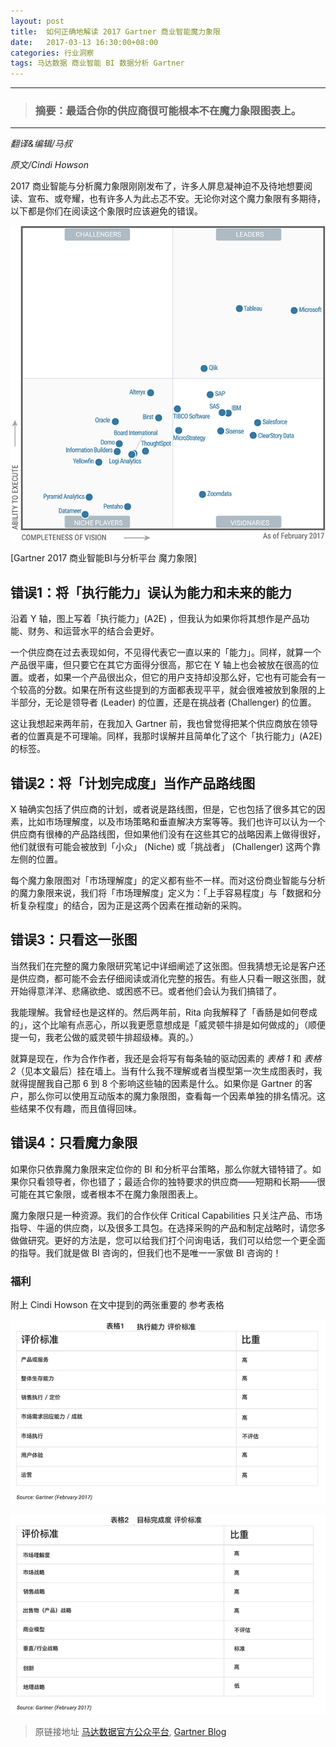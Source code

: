```yaml
---
layout: post
title:  如何正确地解读 2017 Gartner 商业智能魔力象限
date:   2017-03-13 16:30:00+08:00
categories: 行业洞察
tags: 马达数据 商业智能 BI 数据分析 Gartner
---
```


---------
> ### 摘要：最适合你的供应商很可能根本不在魔力象限图表上。
--------

*翻译&编辑/马叔*

*原文/Cindi Howson*


 2017 商业智能与分析魔力象限刚刚发布了，许多人屏息凝神迫不及待地想要阅读、宣布、或夸耀，也有许多人为此忐忑不安。无论你对这个魔力象限有多期待，以下都是你们在阅读这个象限时应该避免的错误。


![alt text](/images/2017/3/10/5.jpg)


[Gartner 2017 商业智能BI与分析平台 魔力象限]



## 错误1：将「执行能力」误认为能力和未来的能力


沿着 Y 轴，图上写着「执行能力」(A2E) ，但我认为如果你将其想作是产品功能、财务、和运营水平的结合会更好。


一个供应商在过去表现如何，不见得代表它一直以来的「能力」。同样，就算一个产品很平庸，但只要它在其它方面得分很高，那它在 Y 轴上也会被放在很高的位置。或者，如果一个产品很出众，但它的用户支持却没那么好，它也有可能会有一个较高的分数。如果在所有这些提到的方面都表现平平，就会很难被放到象限的上半部分，无论是领导者 (Leader) 的位置，还是在挑战者 (Challenger) 的位置。


这让我想起来两年前，在我加入 Gartner 前，我也曾觉得把某个供应商放在领导者的位置真是不可理喻。同样，我那时误解并且简单化了这个「执行能力」(A2E) 的标签。



## 错误2：将「计划完成度」当作产品路线图


X 轴确实包括了供应商的计划，或者说是路线图，但是，它也包括了很多其它的因素，比如市场理解度，以及市场策略和垂直解决方案等等。我们也许可以认为一个供应商有很棒的产品路线图，但如果他们没有在这些其它的战略因素上做得很好，他们就很有可能会被放到「小众」 (Niche) 或「挑战者」 (Challenger) 这两个靠左侧的位置。


每个魔力象限图对「市场理解度」的定义都有些不一样。而对这份商业智能与分析的魔力象限来说，我们将「市场理解度」定义为：「上手容易程度」与「数据和分析复杂程度」的结合，因为正是这两个因素在推动新的采购。



## 错误3：只看这一张图


当然我们在完整的魔力象限研究笔记中详细阐述了这张图。但我猜想无论是客户还是供应商，都可能不会去仔细阅读或消化完整的报告。有些人只看一眼这张图，就开始得意洋洋、悲痛欲绝、或困惑不已。或者他们会认为我们搞错了。


我能理解。我曾经也是这样的。然后两年前，Rita 向我解释了「香肠是如何卷成的」，这个比喻有点恶心，所以我更愿意想成是「威灵顿牛排是如何做成的」（顺便提一句，我老公做的威灵顿牛排超级棒。真的。）


就算是现在，作为合作作者，我还是会将写有每条轴的驱动因素的 *表格 1* 和 *表格 2*（见本文最后）挂在墙上。当有什么我不理解或者当模型第一次生成图表时，我就得提醒我自己那 6 到 8 个影响这些轴的因素是什么。如果你是 Gartner 的客户，那么你可以使用互动版本的魔力象限图，查看每一个因素单独的排名情况。这些结果不仅有趣，而且值得回味。


## 错误4：只看魔力象限


如果你只依靠魔力象限来定位你的 BI 和分析平台策略，那么你就大错特错了。如果你只看领导者，你也错了；最适合你的独特要求的供应商——短期和长期——很可能在其它象限，或者根本不在魔力象限图表上。


魔力象限只是一种资源。我们的合作伙伴 Critical Capabilities 只关注产品、市场指导、牛逼的供应商，以及很多工具包。在选择采购的产品和制定战略时，请您多做做研究。更好的方法是，您可以给我们打个问询电话，我们可以给您一个更全面的指导。我们就是做 BI 咨询的，但我们也不是唯一一家做 BI 咨询的！


### 福利


附上 Cindi Howson 在文中提到的两张重要的 参考表格


![alt text](/images/2017/3/10/6.jpg)


![alt text](/images/2017/3/10/7.jpg)



> 原链接地址 [马达数据官方公众平台](https://mp.weixin.qq.com/s?__biz=MzIyOTEwMDA1Mw==&mid=2650453290&idx=3&sn=de27a26ab19b4f718f2eb7001151da11&scene=19#wechat_redirect),  [Gartner Blog](http://blogs.gartner.com/cindi-howson/2017/02/23/bia2017mq/)
